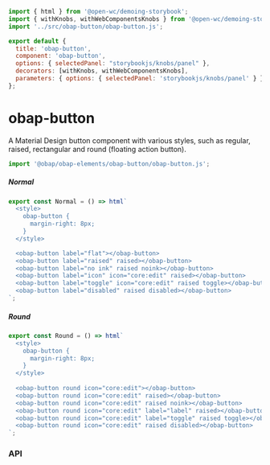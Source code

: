 

```js script
import { html } from '@open-wc/demoing-storybook';
import { withKnobs, withWebComponentsKnobs } from '@open-wc/demoing-storybook';
import '../src/obap-button/obap-button.js';

export default {
  title: 'obap-button',
  component: 'obap-button',
  options: { selectedPanel: "storybookjs/knobs/panel" },
  decorators: [withKnobs, withWebComponentsKnobs],
  parameters: { options: { selectedPanel: 'storybookjs/knobs/panel' } },
};
```

# obap-button

A Material Design button component with various styles, such as regular, raised, rectangular and round (floating action button).

```js
import '@obap/obap-elements/obap-button/obap-button.js';
```

##### Normal
```js preview-story
export const Normal = () => html`
  <style>
    obap-button {
      margin-right: 8px;
    }
  </style>

  <obap-button label="flat"></obap-button>
  <obap-button label="raised" raised></obap-button>
  <obap-button label="no ink" raised noink></obap-button>
  <obap-button label="icon" icon="core:edit" raised></obap-button>
  <obap-button label="toggle" icon="core:edit" raised toggle></obap-button>
  <obap-button label="disabled" raised disabled></obap-button>
`;
```

##### Round
```js preview-story
export const Round = () => html`
  <style>
    obap-button {
      margin-right: 8px;
    }
  </style>
  
  <obap-button round icon="core:edit"></obap-button>
  <obap-button round icon="core:edit" raised></obap-button>
  <obap-button round icon="core:edit" raised noink></obap-button>
  <obap-button round icon="core:edit" label="label" raised></obap-button>
  <obap-button round icon="core:edit" label="toggle" raised toggle></obap-button>
  <obap-button round icon="core:edit" raised disabled></obap-button>
`;
```

### API

<sb-props of="obap-button"></sb-props>